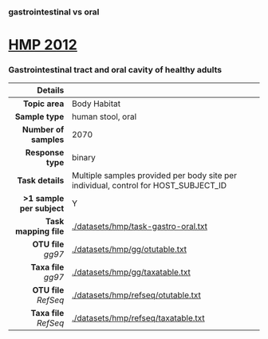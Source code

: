 ### gastrointestinal vs oral
# [HMP 2012]( ../docs/hmp.html )
### Gastrointestinal tract and oral cavity of healthy adults

| Details                   |                                                           |
| ------------------------: |-----------------------------------------------------------|
| **Topic area**                | Body Habitat                                                |
| **Sample type**               | human stool, oral                                         |
| **Number of samples**         | 2070                                         |
| **Response type**             | binary                                           |
| **Task details**              | Multiple samples provided per body site per individual, control for HOST_SUBJECT_ID                                  |
| **>1 sample per subject**     | Y                                        |
| **Task mapping file**         | [./datasets/hmp/task-gastro-oral.txt](../datasets/hmp/task-gastro-oral.txt)                                 |
| **OTU file** *gg97*           | [./datasets/hmp/gg/otutable.txt](../datasets/hmp/gg/otutable.txt)                             |
| **Taxa file** *gg97*          | [./datasets/hmp/gg/taxatable.txt](../datasets/hmp/gg/taxatable.txt)                          |
| **OTU file** *RefSeq*         | [./datasets/hmp/refseq/otutable.txt](../datasets/hmp/refseq/otutable.txt)                    |
| **Taxa file** *RefSeq*        | [./datasets/hmp/refseq/taxatable.txt](../datasets/hmp/refseq/taxatable.txt)                  |